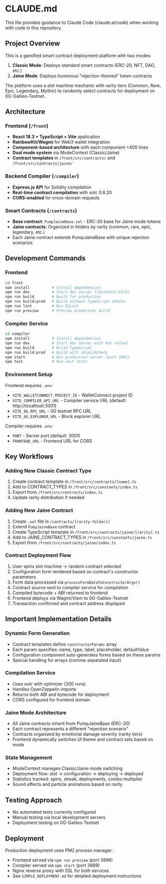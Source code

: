 # CLAUDE.md

This file provides guidance to Claude Code (claude.ai/code) when working with code in this repository.

## Project Overview

This is a gamified smart contract deployment platform with two modes:
1. **Classic Mode**: Deploys standard smart contracts (ERC-20, NFT, DAO, etc.)
2. **Jaine Mode**: Deploys humorous "rejection-themed" token contracts

The platform uses a slot machine mechanic with rarity tiers (Common, Rare, Epic, Legendary, Mythic) to randomly select contracts for deployment on 0G-Galileo-Testnet.

## Architecture

### Frontend (`/front`)
- **React 18.3 + TypeScript + Vite** application
- **RainbowKit/Wagmi** for Web3 wallet integration
- **Component-based architecture** with each component <400 lines
- **Dual mode system** via ModeContext (Classic/Jaine)
- **Contract templates** in `/front/src/contracts/` and `/front/src/contracts/jaine/`

### Backend Compiler (`/compiler`)
- **Express.js API** for Solidity compilation
- **Real-time contract compilation** with solc 0.8.20
- **CORS-enabled** for cross-domain requests

### Smart Contracts (`/contracts`)
- **Base contract**: `PumpJaineBase.sol` - ERC-20 base for Jaine mode tokens
- **Jaine contracts**: Organized in folders by rarity (common, rare, epic, legendary, etc.)
- Each Jaine contract extends PumpJaineBase with unique rejection scenarios

## Development Commands

### Frontend
```bash
cd front
npm install          # Install dependencies
npm run dev          # Start dev server (localhost:5173)
npm run build        # Build for production
npm run build:prod   # Build without TypeScript checks
npm run lint         # Run ESLint
npm run preview      # Preview production build
```

### Compiler Service
```bash
cd compiler
npm install          # Install dependencies
npm run dev          # Start dev server with hot reload
npm run build        # Build TypeScript
npm run build:prod   # Build with skipLibCheck
npm start            # Run production server (port 3001)
npm test             # Run Jest tests
```

### Environment Setup
Frontend requires `.env`:
- `VITE_WALLETCONNECT_PROJECT_ID` - WalletConnect project ID
- `VITE_COMPILER_API_URL` - Compiler service URL (default: http://localhost:3001)
- `VITE_0G_RPC_URL` - 0G testnet RPC URL
- `VITE_0G_EXPLORER_URL` - Block explorer URL

Compiler requires `.env`:
- `PORT` - Server port (default: 3001)
- `FRONTEND_URL` - Frontend URL for CORS

## Key Workflows

### Adding New Classic Contract Type
1. Create contract template in `/front/src/contracts/[name].ts`
2. Add to CONTRACT_TYPES in `/front/src/constants/index.ts`
3. Export from `/front/src/contracts/index.ts`
4. Update rarity distribution if needed

### Adding New Jaine Contract
1. Create `.sol` file in `/contracts/[rarity-folder]/`
2. Extend `PumpJaineBase` contract
3. Create TypeScript template in `/front/src/contracts/jaine/[rarity].ts`
4. Add to JAINE_CONTRACT_TYPES in `/front/src/constants/jaine.ts`
5. Export from `/front/src/contracts/jaine/index.ts`

### Contract Deployment Flow
1. User spins slot machine → random contract selected
2. Configuration form rendered based on contract's constructor parameters
3. Form data processed via `processFormDataToConstructorArgs()`
4. Contract source sent to compiler service for compilation
5. Compiled bytecode + ABI returned to frontend
6. Frontend deploys via Wagmi/Viem to 0G-Galileo-Testnet
7. Transaction confirmed and contract address displayed

## Important Implementation Details

### Dynamic Form Generation
- Contract templates define `constructorParams` array
- Each param specifies: name, type, label, placeholder, defaultValue
- Configuration component auto-generates forms based on these params
- Special handling for arrays (comma-separated input)

### Compilation Service
- Uses solc with optimizer (200 runs)
- Handles OpenZeppelin imports
- Returns both ABI and bytecode for deployment
- CORS configured for frontend domain

### Jaine Mode Architecture
- All Jaine contracts inherit from PumpJaineBase (ERC-20)
- Each contract represents a different "rejection scenario"
- Contracts organized by emotional damage severity (rarity tiers)
- Frontend dynamically switches UI theme and contract sets based on mode

### State Management
- ModeContext manages Classic/Jaine mode switching
- Deployment flow: slot → configuration → deploying → deployed
- Statistics tracked: spins, streak, deployments, combo multiplier
- Sound effects and particle animations based on rarity

## Testing Approach
- No automated tests currently configured
- Manual testing via local development servers
- Deployment testing on 0G-Galileo-Testnet

## Deployment
Production deployment uses PM2 process manager:
- Frontend served via `npm run preview` (port 3998)
- Compiler served via `npm start` (port 3999)
- Nginx reverse proxy with SSL for both services
- See `SIMPLE_DEPLOYMENT.md` for detailed deployment instructions